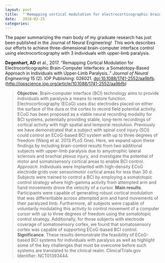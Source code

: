 ```yaml
---
layout: post
title:  "'Remapping cortical modulation for electrocorticographic brain–computer interfaces' published in the Journal of Neural Engineering"
date:   2018-02-15
categories: 
---
```


The paper summarizing the main body of my graduate research has just been published in the Journal of Neural Engineering!  This work describes our efforts to achieve three-dimensional brain-computer interface control using electrocorticography with 3 individuals with upper-limb paralysis.

**Degenhart, AD** et al., 2017. “Remapping Cortical Modulation for Electrocorticographic Brain-Computer Interfaces: a Somatotopy-Based Approach in Individuals with Upper-Limb Paralysis..” *Journal of Neural Engineering* 15 (2). IOP Publishing: 026021. [doi:10.1088/1741-2552/aa9bfb](doi:10.1088/1741-2552/aa9bfb). (http://iopscience.iop.org/article/10.1088/1741-2552/aa9bfb)

> **Objective**. Brain–computer interface (BCI) technology aims to provide individuals with paralysis a means to restore function. Electrocorticography (ECoG) uses disc electrodes placed on either the surface of the dura or the cortex to record field potential activity. ECoG has been proposed as a viable neural recording modality for BCI systems, potentially providing stable, long-term recordings of cortical activity with high spatial and temporal resolution. Previously we have demonstrated that a subject with spinal cord injury (SCI) could control an ECoG-based BCI system with up to three degrees of freedom (Wang et al. 2013 PLoS One). Here, we expand upon these findings by including brain-control results from two additional subjects with upper-limb paralysis due to amyotrophic lateral sclerosis and brachial plexus injury, and investigate the potential of motor and somatosensory cortical areas to enable BCI control. *Approach*. Individuals were implanted with high-density ECoG electrode grids over sensorimotor cortical areas for less than 30 d. Subjects were trained to control a BCI by employing a somatotopic control strategy where high-gamma activity from attempted arm and hand movements drove the velocity of a cursor. **Main results**. Participants were capable of generating robust cortical modulation that was differentiable across attempted arm and hand movements of their paralyzed limb. Furthermore, all subjects were capable of voluntarily modulating this activity to control movement of a computer cursor with up to three degrees of freedom using the somatotopic control strategy. Additionally, for those subjects with electrode coverage of somatosensory cortex, we found that somatosensory cortex was capable of supporting ECoG-based BCI control. **Significance**. These results demonstrate the feasibility of ECoG-based BCI systems for individuals with paralysis as well as highlight some of the key challenges that must be overcome before such systems are translated to the clinical realm. ClinicalTrials.gov Identifier: NCT01393444.
